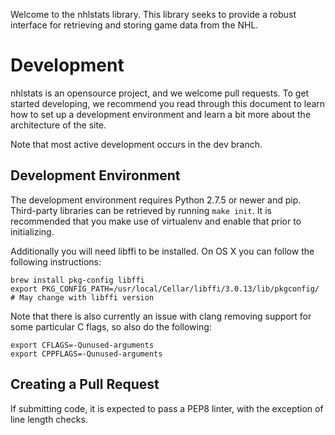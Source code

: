 Welcome to the nhlstats library.  This library seeks to provide a robust interface for retrieving and storing game data from the NHL.

Development
===========

nhlstats is an opensource project, and we welcome pull requests.  To get started developing, we recommend you read through this document to learn how to set up a development environment and learn a bit more about the architecture of the site.

Note that most active development occurs in the dev branch.

Development Environment
-----------------------

The development environment requires Python 2.7.5 or newer and pip.  Third-party libraries can be retrieved by running `make init`.  It is recommended that you make use of virtualenv and enable that prior to initializing.

Additionally you will need libffi to be installed.  On OS X you can follow the following instructions:

```
brew install pkg-config libffi
export PKG_CONFIG_PATH=/usr/local/Cellar/libffi/3.0.13/lib/pkgconfig/ # May change with libffi version
```

Note that there is also currently an issue with clang removing support for some particular C flags, so also do the following:

```
export CFLAGS=-Qunused-arguments
export CPPFLAGS=-Qunused-arguments
```

Creating a Pull Request
-----------------------

If submitting code, it is expected to pass a PEP8 linter, with the exception of line length checks.
